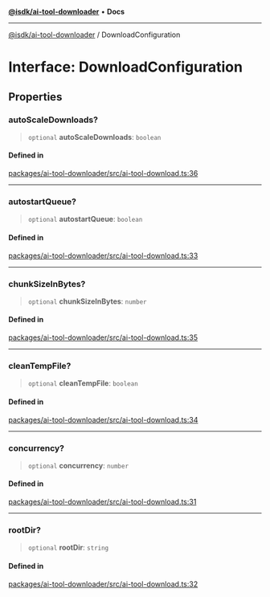 [**@isdk/ai-tool-downloader**](../README.md) • **Docs**

***

[@isdk/ai-tool-downloader](../globals.md) / DownloadConfiguration

# Interface: DownloadConfiguration

## Properties

### autoScaleDownloads?

> `optional` **autoScaleDownloads**: `boolean`

#### Defined in

[packages/ai-tool-downloader/src/ai-tool-download.ts:36](https://github.com/isdk/ai-tool-download.js/blob/1180561ce090d8a20a34e4d599228106f8c15a5b/src/ai-tool-download.ts#L36)

***

### autostartQueue?

> `optional` **autostartQueue**: `boolean`

#### Defined in

[packages/ai-tool-downloader/src/ai-tool-download.ts:33](https://github.com/isdk/ai-tool-download.js/blob/1180561ce090d8a20a34e4d599228106f8c15a5b/src/ai-tool-download.ts#L33)

***

### chunkSizeInBytes?

> `optional` **chunkSizeInBytes**: `number`

#### Defined in

[packages/ai-tool-downloader/src/ai-tool-download.ts:35](https://github.com/isdk/ai-tool-download.js/blob/1180561ce090d8a20a34e4d599228106f8c15a5b/src/ai-tool-download.ts#L35)

***

### cleanTempFile?

> `optional` **cleanTempFile**: `boolean`

#### Defined in

[packages/ai-tool-downloader/src/ai-tool-download.ts:34](https://github.com/isdk/ai-tool-download.js/blob/1180561ce090d8a20a34e4d599228106f8c15a5b/src/ai-tool-download.ts#L34)

***

### concurrency?

> `optional` **concurrency**: `number`

#### Defined in

[packages/ai-tool-downloader/src/ai-tool-download.ts:31](https://github.com/isdk/ai-tool-download.js/blob/1180561ce090d8a20a34e4d599228106f8c15a5b/src/ai-tool-download.ts#L31)

***

### rootDir?

> `optional` **rootDir**: `string`

#### Defined in

[packages/ai-tool-downloader/src/ai-tool-download.ts:32](https://github.com/isdk/ai-tool-download.js/blob/1180561ce090d8a20a34e4d599228106f8c15a5b/src/ai-tool-download.ts#L32)

